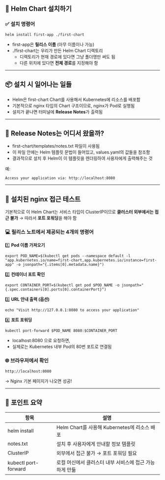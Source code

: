 ## **🚀 Helm Chart 설치하기**

### **✅ 설치 명령어**

```
helm install first-app ./first-chart
```

- first-app은 **릴리스 이름** (아무 이름이나 가능)
- ./first-chart는 우리가 만든 Helm Chart 디렉토리
    - 디렉토리가 현재 경로에 있다면 그냥 폴더명만 써도 됨
    - 다른 위치에 있다면 **전체 경로**를 지정해야 함

---

## **📦 설치 시 일어나는 일들**

- Helm은 first-chart Chart를 사용해서 Kubernetes에 리소스를 배포함
- 기본적으로 nginx 타입의 Chart 구조이므로, nginx가 Pod로 실행됨
- 설치가 끝나면 터미널에 **Release Notes**가 출력됨
    

---

## **📄 Release Notes는 어디서 왔을까?**

- first-chart/templates/notes.txt 파일이 사용됨
- 이 파일 안에는 Helm 템플릿 문법이 들어있고, values.yaml의 값들을 참조함
- 결과적으로 설치 후 Helm이 이 템플릿을 렌더링하여 사용자에게 출력해주는 것

예:

```
Access your application via: http://localhost:8080
```

---

## **🧪 설치된 nginx 접근 테스트**

기본적으로 이 Helm Chart는 서비스 타입이 ClusterIP이므로 **클러스터 외부에서는 접근 불가**
→ 따라서 **포트 포워딩**을 해야 함

### **💻 릴리스 노트에서 제공되는 4개의 명령어**

1️⃣ **Pod 이름 가져오기**

```
export POD_NAME=$(kubectl get pods --namespace default -l "app.kubernetes.io/name=first-chart,app.kubernetes.io/instance=first-app" -o jsonpath="{.items[0].metadata.name}")
```

2️⃣ **컨테이너 포트 확인**

```
export CONTAINER_PORT=$(kubectl get pod $POD_NAME -o jsonpath="{.spec.containers[0].ports[0].containerPort}")
```

3️⃣ **URL 안내 출력 (옵션)**

```
echo "Visit http://127.0.0.1:8080 to access your application"
```

4️⃣ **포트 포워딩**

```
kubectl port-forward $POD_NAME 8080:$CONTAINER_PORT
```

- localhost:8080 으로 요청하면,
- 실제로는 Kubernetes 내부 Pod의 80번 포트로 연결됨

### **🌐 브라우저에서 확인**

```
http://localhost:8080
```

→ Nginx 기본 페이지가 나오면 성공!

---

## **🧠 포인트 요약**

|**항목**|**설명**|
|---|---|
|helm install|Helm Chart를 사용해 Kubernetes에 리소스 배포|
|notes.txt|설치 후 사용자에게 안내할 정보 템플릿|
|ClusterIP|외부에서 접근 불가 → 포트 포워딩 필요|
|kubectl port-forward|로컬 머신에서 클러스터 내부 서비스에 접근 가능하게 만듦|
